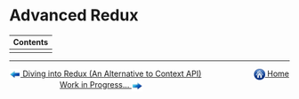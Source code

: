 # Advanced Redux

| Contents |
| :------- |
|          |

---

[<img align="center" src="../images/left_arrow.png" height="20" width="20"/> Diving into Redux (An Alternative to Context API)](../018-diving-into-redux/README.md)&nbsp; &nbsp; &nbsp; &nbsp; &nbsp; &nbsp; &nbsp; &nbsp; &nbsp; &nbsp; &nbsp; &nbsp; [<img align="center" src="../images/home.png" height="20" width="20"/> Home](../README.md) &nbsp; &nbsp; &nbsp; &nbsp; &nbsp; &nbsp; &nbsp; &nbsp; &nbsp; &nbsp; &nbsp; &nbsp;[Work in Progress... <img align="center" src="../images/right_arrow.png" height="20" width="20"/>]()